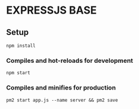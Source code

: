 # EXPRESSJS BASE

## Setup
```
npm install
```

### Compiles and hot-reloads for development
```
npm start
```

### Compiles and minifies for production
```
pm2 start app.js --name server && pm2 save

